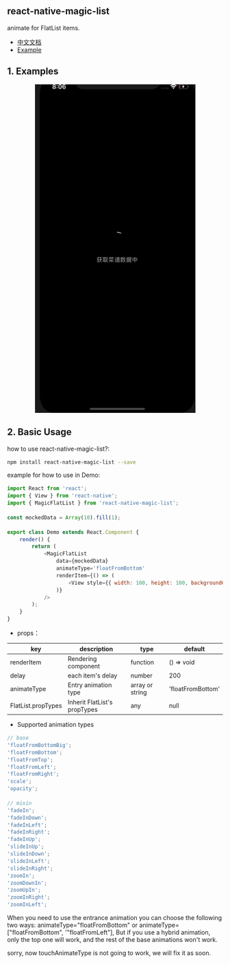 ## react-native-magic-list

animate for FlatList items.

* [中文文档](./docs/README_CN.md)
* [Example](./example)

## 1. Examples

<p align="center">
  <img src="./res/demo.gif" width=375/>
</p>

## 2. Basic Usage

how to use react-native-magic-list?:

```bash
npm install react-native-magic-list --save
```

example for how to use in Demo:

```javascript
import React from 'react';
import { View } from 'react-native';
import { MagicFlatList } from 'react-native-magic-list';

const mockedData = Array(10).fill(1);

export class Demo extends React.Component {
	render() {
		return (
			<MagicFlatList
				data={mockedData}
				animateType='floatFromBottom'
				renderItem={() => (
					<View style={{ width: 100, height: 100, backgroundColor: 'red' }} />
				)}
			/>
		);
	}
}
```

- props：

| key                | description                  | type            | default           |
| ------------------ | ---------------------------- | --------------- | ----------------- |
| renderItem         | Rendering component          | function        | () => void        |
| delay              | each item's delay            | number          | 200               |
| animateType        | Entry animation type         | array or string | 'floatFromBottom' |
| FlatList.propTypes | Inherit FlatList's propTypes | any             | null              |

- Supported animation types

```javascript
// base
'floatFromBottomBig';
'floatFromBottom';
'floatFromTop';
'floatFromLeft';
'floatFromRight';
'scale';
'opacity';

// mixin
'fadeIn';
'fadeInDown';
'fadeInLeft';
'fadeInRight';
'fadeInUp';
'slideInUp';
'slideInDown';
'slideInLeft';
'slideInRight';
'zoomIn';
'zoomDownIn';
'zoomUpIn';
'zoomInRight';
'zoomInLeft';
```

When you need to use the entrance animation you can choose the following two
ways: animateType="floatFromBottom" or animateType=["floatFromBottom",
'"floatFromLeft"], But if you use a hybrid animation, only the top one will
work, and the rest of the base animations won't work.

sorry, now touchAnimateType is not going to work, we will fix it as soon.
